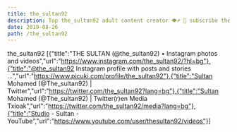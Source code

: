 ```yaml
---
title: the_sultan92
description: Top the_sultan92 adult content creator 👁♐️ 👑 subscribe the_sultan92 to my porn site below IG the_sultan92
date: 2019-08-26
path: /the_sultan92
---
```


the_sultan92
[{"title":"THE SULTAN (@the_sultan92) • Instagram photos and videos","url":"https://www.instagram.com/the_sultan92/?hl=bg"},{"title":"@the_sultan92 Instagram profile with posts and stories ...","url":"https://www.picuki.com/profile/the_sultan92"},{"title":"Sultan Mohamed (@The_sultan92) | Twitter","url":"https://twitter.com/the_sultan92?lang=bg"},{"title":"Sultan Mohamed (@The_sultan92) | Twitter(r)en Media Txioak","url":"https://twitter.com/the_sultan92/media?lang=bg"},{"title":"Studio - Sultan - YouTube","url":"https://www.youtube.com/user/thesultan92/videos"}]

